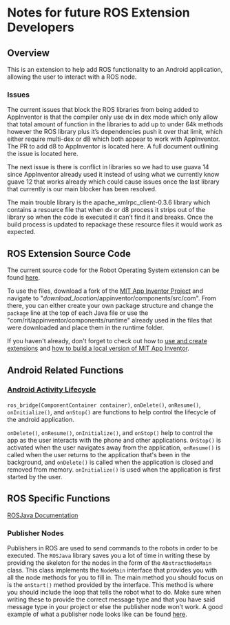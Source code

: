 # Notes for future ROS Extension Developers

## Overview
This is an extension to help add ROS functionality to an Android application, allowing the user to interact with a ROS node.

### Issues

The current issues that block the ROS libraries from being added to AppInventor is that the compiler only use dx in dex mode which only allow that total amount of function in the libraries to add up to under 64k methods however the ROS library plus it’s dependencies push it over that limit, which either require multi-dex or d8 which both appear to work with AppInventor. The PR to add d8 to AppInventor is located here. A full document outlining the issue is located here.
	
The next issue is there is conflict in libraries so we had to use guava 14 since AppInventor already used it instead of using what we currently know guave 12 that works already which could cause issues once the last library that currently is our main blocker has been resolved.

The main trouble library is the apache_xmlrpc_client-0.3.6 library which contains a resource file that when dx or d8 process it strips out of the library so when the code is executed it can’t find it and breaks. Once the build process is updated to repackage these resource files it would work as expected. 

## ROS Extension Source Code
The current source code for the Robot Operating System extension can be found [here](https://github.com/gldias/appinventor-sources/tree/feature/ros). 

To use the files, download a fork of the [MIT App Inventor Project](https://github.com/mit-cml/appinventor-sources) and navigate to "*download_location*/appinventor/components/src/com". 
From there, you can either create your own package structure and change the `package` line at the top of each Java file or use the "com/rit/appinventor/components/runtime" already used in the files that were downloaded and place them in the runtime folder.

If you haven't already, don't forget to check out how to [use and create extensions](http://ai2.appinventor.mit.edu/reference/other/extensions.html) and [how to build a local version of MIT App Inventor](https://www.google.com/url?q=https://docs.google.com/document/d/1Xc9yt02x3BRoq5m1PJHBr81OOv69rEBy8LVG_84j9jc/pub&sa=D&ust=1580595462075000).

## Android Related Functions

### [Android Activity Lifecycle](https://developer.android.com/guide/components/activities/activity-lifecycle)
`ros_bridge(ComponentContainer container)`, `onDelete()`, `onResume()`, `onInitialize()`, and `onStop()` are functions to help control the lifecycle of the android application. 

`onDelete()`, `onResume()`, `onInitialize()`, and `onStop()` help to control the app as the user interacts with the phone and other applications. 
`OnStop()` is activated when the user navigates away from the application, `onResume()` is called when the user returns to the application that's been in the background, and `onDelete()` is called when the application is closed and removed from memory. `onInitialize()` is used when the application is first started by the user.

## ROS Specific Functions

[ROSJava Documentation](http://wiki.ros.org/rosjava) 

### Publisher Nodes

Publishers in ROS are used to send commands to the robots in order to be executed. The `ROSJava` library saves you a lot of time in writing these by providing the skeleton for the nodes in the form of the `AbstractNodeMain` class. This class implements the `NodeMain` interface that provides you with all the node methods for you to fill in. The main method you should focus on is the `onStart()` method provided by the interface. This method is where you should include the loop that tells the robot what to do. Make sure when writing these to provide the correct message type and that you have said message type in your project or else the publisher node won’t work. A good example of what a publisher node looks like can be found [here](http://rosjava.github.io/rosjava_core/0.1.6/getting_started.html).
